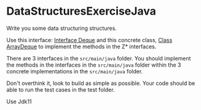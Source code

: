 # DataStructuresExerciseJava
Write you some data structuring structures.


Use this interface: [Interface Deque<E>](https://docs.oracle.com/javase/8/docs/api/java/util/Deque.html) and this concrete class,
[Class ArrayDeque<E>](https://docs.oracle.com/javase/8/docs/api/java/util/ArrayDeque.html) to implement the methods in the Z* interfaces.

There are 3 interfaces in the `src/main/java` folder. You should implement the methods in the interfaces in the `src/main/java` folder within the 3 concrete implementations in the `src/main/java` folder.

Don't overthink it, look to build as simple as possible. Your code should be able to run the  test cases in the test folder.

Use Jdk11